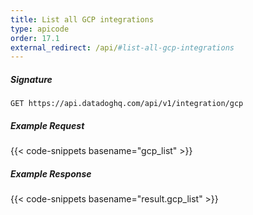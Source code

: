 ```yaml
---
title: List all GCP integrations
type: apicode
order: 17.1
external_redirect: /api/#list-all-gcp-integrations
---
```


##### Signature
`GET https://api.datadoghq.com/api/v1/integration/gcp`

##### Example Request
{{< code-snippets basename="gcp_list" >}}

##### Example Response
{{< code-snippets basename="result.gcp_list" >}}
